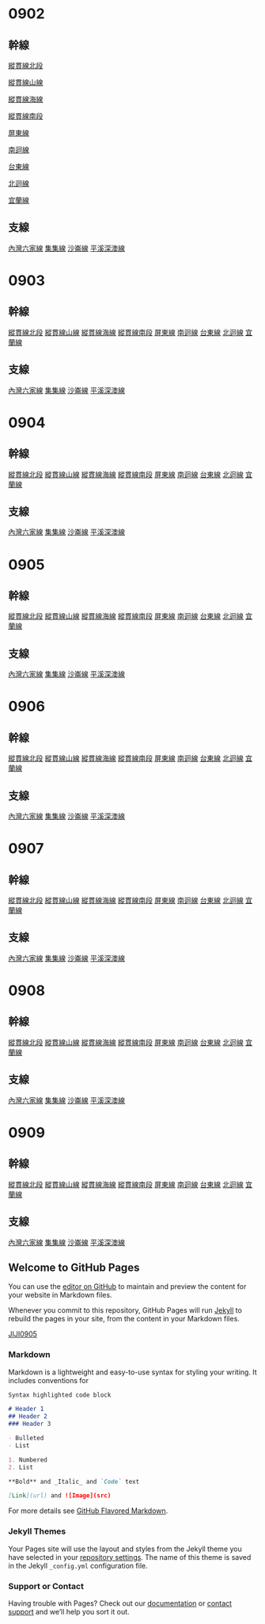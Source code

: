 # 0902

## 幹線
[縱貫線北段](https://angsinho.github.io/TRAGRAM/WESTNORTH_20200902.svg)

[縱貫線山線](https://angsinho.github.io/TRAGRAM/WESTMOUNTAIN_20200902.svg)

[縱貫線海線](https://angsinho.github.io/TRAGRAM/WESTSEA_20200902.svg)

[縱貫線南段](https://angsinho.github.io/TRAGRAM/WESTSOUTH_20200902.svg)

[屏東線](https://angsinho.github.io/TRAGRAM/PINGTUNG_20200902.svg)

[南迴線](https://angsinho.github.io/TRAGRAM/SOUTHLINK_20200902.svg)

[台東線](https://angsinho.github.io/TRAGRAM/TAITUNG_20200902.svg)

[北迴線](https://angsinho.github.io/TRAGRAM/NORTHLINK_20200902.svg)

[宜蘭線](https://angsinho.github.io/TRAGRAM/YILAN_20200902.svg)


## 支線
[內灣六家線](https://angsinho.github.io/TRAGRAM/NEIWAN_20200902.svg)
[集集線](https://angsinho.github.io/TRAGRAM/JIJI_20200902.svg)
[沙崙線](https://angsinho.github.io/TRAGRAM/SHALUN_20200902.svg)
[平溪深澳線](https://angsinho.github.io/TRAGRAM/PINGXI_20200902.svg)

# 0903

## 幹線
[縱貫線北段](https://angsinho.github.io/TRAGRAM/WESTNORTH_20200903.svg)
[縱貫線山線](https://angsinho.github.io/TRAGRAM/WESTMOUNTAIN_20200903.svg)
[縱貫線海線](https://angsinho.github.io/TRAGRAM/WESTSEA_20200903.svg)
[縱貫線南段](https://angsinho.github.io/TRAGRAM/WESTSOUTH_20200903.svg)
[屏東線](https://angsinho.github.io/TRAGRAM/PINGTUNG_20200903.svg)
[南迴線](https://angsinho.github.io/TRAGRAM/SOUTHLINK_20200903.svg)
[台東線](https://angsinho.github.io/TRAGRAM/TAITUNG_20200903.svg)
[北迴線](https://angsinho.github.io/TRAGRAM/NORTHLINK_20200903.svg)
[宜蘭線](https://angsinho.github.io/TRAGRAM/YILAN_20200903.svg)

## 支線
[內灣六家線](https://angsinho.github.io/TRAGRAM/NEIWAN_20200903.svg)
[集集線](https://angsinho.github.io/TRAGRAM/JIJI_20200903.svg)
[沙崙線](https://angsinho.github.io/TRAGRAM/SHALUN_20200903.svg)
[平溪深澳線](https://angsinho.github.io/TRAGRAM/PINGXI_20200903.svg)

# 0904

## 幹線
[縱貫線北段](https://angsinho.github.io/TRAGRAM/WESTNORTH_20200904.svg)
[縱貫線山線](https://angsinho.github.io/TRAGRAM/WESTMOUNTAIN_20200904.svg)
[縱貫線海線](https://angsinho.github.io/TRAGRAM/WESTSEA_20200904.svg)
[縱貫線南段](https://angsinho.github.io/TRAGRAM/WESTSOUTH_20200904.svg)
[屏東線](https://angsinho.github.io/TRAGRAM/PINGTUNG_20200904.svg)
[南迴線](https://angsinho.github.io/TRAGRAM/SOUTHLINK_20200904.svg)
[台東線](https://angsinho.github.io/TRAGRAM/TAITUNG_20200904.svg)
[北迴線](https://angsinho.github.io/TRAGRAM/NORTHLINK_20200904.svg)
[宜蘭線](https://angsinho.github.io/TRAGRAM/YILAN_20200904.svg)

## 支線
[內灣六家線](https://angsinho.github.io/TRAGRAM/NEIWAN_20200904.svg)
[集集線](https://angsinho.github.io/TRAGRAM/JIJI_20200904.svg)
[沙崙線](https://angsinho.github.io/TRAGRAM/SHALUN_20200904.svg)
[平溪深澳線](https://angsinho.github.io/TRAGRAM/PINGXI_20200904.svg)

# 0905

## 幹線
[縱貫線北段](https://angsinho.github.io/TRAGRAM/WESTNORTH_20200905.svg)
[縱貫線山線](https://angsinho.github.io/TRAGRAM/WESTMOUNTAIN_20200905.svg)
[縱貫線海線](https://angsinho.github.io/TRAGRAM/WESTSEA_20200905.svg)
[縱貫線南段](https://angsinho.github.io/TRAGRAM/WESTSOUTH_20200905.svg)
[屏東線](https://angsinho.github.io/TRAGRAM/PINGTUNG_20200905.svg)
[南迴線](https://angsinho.github.io/TRAGRAM/SOUTHLINK_20200905.svg)
[台東線](https://angsinho.github.io/TRAGRAM/TAITUNG_20200905.svg)
[北迴線](https://angsinho.github.io/TRAGRAM/NORTHLINK_20200905.svg)
[宜蘭線](https://angsinho.github.io/TRAGRAM/YILAN_20200905.svg)

## 支線
[內灣六家線](https://angsinho.github.io/TRAGRAM/NEIWAN_20200905.svg)
[集集線](https://angsinho.github.io/TRAGRAM/JIJI_20200905.svg)
[沙崙線](https://angsinho.github.io/TRAGRAM/SHALUN_20200905.svg)
[平溪深澳線](https://angsinho.github.io/TRAGRAM/PINGXI_20200905.svg)

# 0906

## 幹線
[縱貫線北段](https://angsinho.github.io/TRAGRAM/WESTNORTH_20200906.svg)
[縱貫線山線](https://angsinho.github.io/TRAGRAM/WESTMOUNTAIN_20200906.svg)
[縱貫線海線](https://angsinho.github.io/TRAGRAM/WESTSEA_20200906.svg)
[縱貫線南段](https://angsinho.github.io/TRAGRAM/WESTSOUTH_20200906.svg)
[屏東線](https://angsinho.github.io/TRAGRAM/PINGTUNG_20200906.svg)
[南迴線](https://angsinho.github.io/TRAGRAM/SOUTHLINK_20200906.svg)
[台東線](https://angsinho.github.io/TRAGRAM/TAITUNG_20200906.svg)
[北迴線](https://angsinho.github.io/TRAGRAM/NORTHLINK_20200906.svg)
[宜蘭線](https://angsinho.github.io/TRAGRAM/YILAN_20200906.svg)

## 支線
[內灣六家線](https://angsinho.github.io/TRAGRAM/NEIWAN_20200906.svg)
[集集線](https://angsinho.github.io/TRAGRAM/JIJI_20200906.svg)
[沙崙線](https://angsinho.github.io/TRAGRAM/SHALUN_20200906.svg)
[平溪深澳線](https://angsinho.github.io/TRAGRAM/PINGXI_20200906.svg)

# 0907

## 幹線
[縱貫線北段](https://angsinho.github.io/TRAGRAM/WESTNORTH_20200907.svg)
[縱貫線山線](https://angsinho.github.io/TRAGRAM/WESTMOUNTAIN_20200907.svg)
[縱貫線海線](https://angsinho.github.io/TRAGRAM/WESTSEA_20200907.svg)
[縱貫線南段](https://angsinho.github.io/TRAGRAM/WESTSOUTH_20200907.svg)
[屏東線](https://angsinho.github.io/TRAGRAM/PINGTUNG_20200907.svg)
[南迴線](https://angsinho.github.io/TRAGRAM/SOUTHLINK_20200907.svg)
[台東線](https://angsinho.github.io/TRAGRAM/TAITUNG_20200907.svg)
[北迴線](https://angsinho.github.io/TRAGRAM/NORTHLINK_20200907.svg)
[宜蘭線](https://angsinho.github.io/TRAGRAM/YILAN_20200907.svg)

## 支線
[內灣六家線](https://angsinho.github.io/TRAGRAM/NEIWAN_20200907.svg)
[集集線](https://angsinho.github.io/TRAGRAM/JIJI_20200907.svg)
[沙崙線](https://angsinho.github.io/TRAGRAM/SHALUN_20200907.svg)
[平溪深澳線](https://angsinho.github.io/TRAGRAM/PINGXI_20200907.svg)

# 0908

## 幹線
[縱貫線北段](https://angsinho.github.io/TRAGRAM/WESTNORTH_20200908.svg)
[縱貫線山線](https://angsinho.github.io/TRAGRAM/WESTMOUNTAIN_20200908.svg)
[縱貫線海線](https://angsinho.github.io/TRAGRAM/WESTSEA_20200908.svg)
[縱貫線南段](https://angsinho.github.io/TRAGRAM/WESTSOUTH_20200908.svg)
[屏東線](https://angsinho.github.io/TRAGRAM/PINGTUNG_20200908.svg)
[南迴線](https://angsinho.github.io/TRAGRAM/SOUTHLINK_20200908.svg)
[台東線](https://angsinho.github.io/TRAGRAM/TAITUNG_20200908.svg)
[北迴線](https://angsinho.github.io/TRAGRAM/NORTHLINK_20200908.svg)
[宜蘭線](https://angsinho.github.io/TRAGRAM/YILAN_20200908.svg)

## 支線
[內灣六家線](https://angsinho.github.io/TRAGRAM/NEIWAN_20200908.svg)
[集集線](https://angsinho.github.io/TRAGRAM/JIJI_20200908.svg)
[沙崙線](https://angsinho.github.io/TRAGRAM/SHALUN_20200908.svg)
[平溪深澳線](https://angsinho.github.io/TRAGRAM/PINGXI_20200908.svg)

# 0909

## 幹線
[縱貫線北段](https://angsinho.github.io/TRAGRAM/WESTNORTH_20200909.svg)
[縱貫線山線](https://angsinho.github.io/TRAGRAM/WESTMOUNTAIN_20200909.svg)
[縱貫線海線](https://angsinho.github.io/TRAGRAM/WESTSEA_20200909.svg)
[縱貫線南段](https://angsinho.github.io/TRAGRAM/WESTSOUTH_20200909.svg)
[屏東線](https://angsinho.github.io/TRAGRAM/PINGTUNG_20200909.svg)
[南迴線](https://angsinho.github.io/TRAGRAM/SOUTHLINK_20200909.svg)
[台東線](https://angsinho.github.io/TRAGRAM/TAITUNG_20200909.svg)
[北迴線](https://angsinho.github.io/TRAGRAM/NORTHLINK_20200909.svg)
[宜蘭線](https://angsinho.github.io/TRAGRAM/YILAN_20200909.svg)

## 支線
[內灣六家線](https://angsinho.github.io/TRAGRAM/NEIWAN_20200909.svg)
[集集線](https://angsinho.github.io/TRAGRAM/JIJI_20200909.svg)
[沙崙線](https://angsinho.github.io/TRAGRAM/SHALUN_20200909.svg)
[平溪深澳線](https://angsinho.github.io/TRAGRAM/PINGXI_20200909.svg)


## Welcome to GitHub Pages

You can use the [editor on GitHub](https://github.com/angsinho/TRAGRAM/edit/master/README.md) to maintain and preview the content for your website in Markdown files.

Whenever you commit to this repository, GitHub Pages will run [Jekyll](https://jekyllrb.com/) to rebuild the pages in your site, from the content in your Markdown files.

[JIJI0905](https://angsinho.github.io/TRAGRAM/JIJI_20200905.svg)

### Markdown

Markdown is a lightweight and easy-to-use syntax for styling your writing. It includes conventions for

```markdown
Syntax highlighted code block

# Header 1
## Header 2
### Header 3

- Bulleted
- List

1. Numbered
2. List

**Bold** and _Italic_ and `Code` text

[Link](url) and ![Image](src)
```

For more details see [GitHub Flavored Markdown](https://guides.github.com/features/mastering-markdown/).

### Jekyll Themes

Your Pages site will use the layout and styles from the Jekyll theme you have selected in your [repository settings](https://github.com/angsinho/TRAGRAM/settings). The name of this theme is saved in the Jekyll `_config.yml` configuration file.

### Support or Contact

Having trouble with Pages? Check out our [documentation](https://help.github.com/categories/github-pages-basics/) or [contact support](https://github.com/contact) and we’ll help you sort it out.
